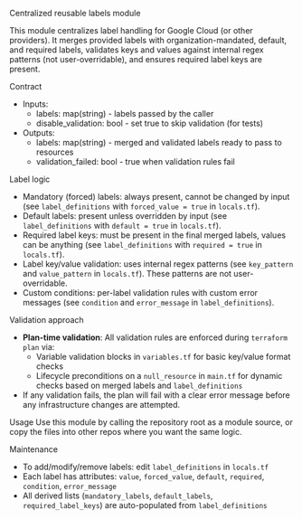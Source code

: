 Centralized reusable labels module


This module centralizes label handling for Google Cloud (or other providers). It merges provided labels with organization-mandated, default, and required labels, validates keys and values against internal regex patterns (not user-overridable), and ensures required label keys are present.

Contract
- Inputs:
  - labels: map(string) - labels passed by the caller
  - disable_validation: bool - set true to skip validation (for tests)
- Outputs:
  - labels: map(string) - merged and validated labels ready to pass to resources
  - validation_failed: bool - true when validation rules fail

Label logic
- Mandatory (forced) labels: always present, cannot be changed by input (see `label_definitions` with `forced_value = true` in `locals.tf`).
- Default labels: present unless overridden by input (see `label_definitions` with `default = true` in `locals.tf`).
- Required label keys: must be present in the final merged labels, values can be anything (see `label_definitions` with `required = true` in `locals.tf`).
- Label key/value validation: uses internal regex patterns (see `key_pattern` and `value_pattern` in `locals.tf`). These patterns are not user-overridable.
- Custom conditions: per-label validation rules with custom error messages (see `condition` and `error_message` in `label_definitions`).

Validation approach
- **Plan-time validation**: All validation rules are enforced during `terraform plan` via:
  - Variable validation blocks in `variables.tf` for basic key/value format checks
  - Lifecycle preconditions on a `null_resource` in `main.tf` for dynamic checks based on merged labels and `label_definitions`
- If any validation fails, the plan will fail with a clear error message before any infrastructure changes are attempted.

Usage
Use this module by calling the repository root as a module source, or copy the files into other repos where you want the same logic.

Maintenance
- To add/modify/remove labels: edit `label_definitions` in `locals.tf`
- Each label has attributes: `value`, `forced_value`, `default`, `required`, `condition`, `error_message`
- All derived lists (`mandatory_labels`, `default_labels`, `required_label_keys`) are auto-populated from `label_definitions`

